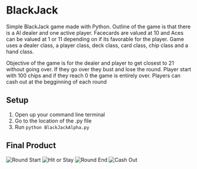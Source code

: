# BlackJack
Simple BlackJack game made with Python. Outline of the game is that there is a AI dealer and one active player. Facecards are valued at 10 and Aces can be valued at 1 or 11 depending on if its favorable for the player. Game uses a dealer class, a player class, deck class, card class, chip class and a hand class. 

Objective of the game is for the dealer and player to get closest to 21 without going over. If they go over they bust and lose the round. Player start with 100 chips and if they reach 0 the game is entirely over. Players can cash out at the begginning of each round

## Setup
1. Open up your command line terminal
1. Go to the location of the .py file
1. Run ``python BlackJackAlpha.py``

## Final Product

![Round Start](https://github.com/KewlKewlKewl/BlackJack/blob/main/docs/BetFold.jpg?raw=true)
![Hit or Stay](https://github.com/KewlKewlKewl/BlackJack/blob/main/docs/hitorstand.jpg?raw=true)
![Round End](https://github.com/KewlKewlKewl/BlackJack/blob/main/docs/roundover.jpg?raw=true)
![Cash Out](https://github.com/KewlKewlKewl/BlackJack/blob/main/docs/cashout.jpg?raw=true)
